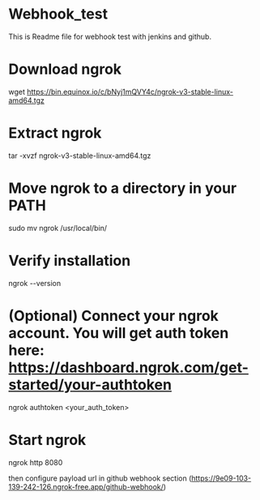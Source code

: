 # Webhook_test
This is Readme file for webhook test with jenkins and github.

# Download ngrok
wget https://bin.equinox.io/c/bNyj1mQVY4c/ngrok-v3-stable-linux-amd64.tgz

# Extract ngrok
tar -xvzf ngrok-v3-stable-linux-amd64.tgz

# Move ngrok to a directory in your PATH
sudo mv ngrok /usr/local/bin/

# Verify installation
ngrok --version

# (Optional) Connect your ngrok account. You will get auth token here: https://dashboard.ngrok.com/get-started/your-authtoken
ngrok authtoken <your_auth_token>

# Start ngrok
ngrok http 8080

then configure payload url in github webhook section
(https://9e09-103-139-242-126.ngrok-free.app/github-webhook/)

